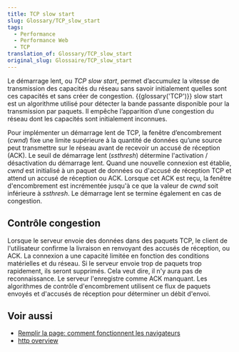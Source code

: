 ```yaml
---
title: TCP slow start
slug: Glossary/TCP_slow_start
tags:
  - Performance
  - Performance Web
  - TCP
translation_of: Glossary/TCP_slow_start
original_slug: Glossaire/TCP_slow_start
---
```


Le démarrage lent, ou _TCP slow start_, permet d’accumulez la vitesse de transmission des capacités du réseau sans savoir initialement quelles sont ces capacités et sans créer de congestion. {{glossary('TCP')}} slow start est un algorithme utilisé pour détecter la bande passante disponible pour la transmission par paquets. Il empêche l’apparition d’une congestion du réseau dont les capacités sont initialement inconnues.

Pour implémenter un démarrage lent de TCP, la fenêtre d’encombrement (_cwnd_) fixe une limite supérieure à la quantité de données qu’une source peut transmettre sur le réseau avant de recevoir un accusé de réception (ACK). Le seuil de démarrage lent (_ssthresh_) détermine l'activation / désactivation du démarrage lent. Quand une nouvelle connexion est établie, _cwnd_ est initialisé à un paquet de données ou d'accusé de réception TCP et attend un accusé de réception ou ACK. Lorsque cet ACK est reçu, la fenêtre d'encombrement est incrémentée jusqu'à ce que la valeur de _cwnd_ soit inférieure à _ssthresh_. Le démarrage lent se termine également en cas de congestion.

## Contrôle congestion

Lorsque le serveur envoie des données dans des paquets TCP, le client de l'utilisateur confirme la livraison en renvoyant des accusés de réception, ou ACK. La connexion a une capacité limitée en fonction des conditions matérielles et du réseau. Si le serveur envoie trop de paquets trop rapidement, ils seront supprimés. Cela veut dire, il n'y aura pas de reconnaissance. Le serveur l'enregistre comme ACK manquant. Les algorithmes de contrôle d'encombrement utilisent ce flux de paquets envoyés et d'accusés de réception pour déterminer un débit d'envoi.

## Voir aussi

- [Remplir la page: comment fonctionnent les navigateurs](/fr/docs/Learn/Performance/Populating_the_page:_how_browsers_work)
- [http overview](/fr/docs/Web/HTTP/Overview)
